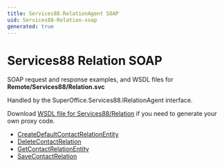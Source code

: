 ```yaml
---
title: Services88.RelationAgent SOAP
uid: Services88-Relation-soap
generated: true
---
```


# Services88 Relation SOAP

SOAP request and response examples, and WSDL files for **Remote/Services88/Relation.svc**

Handled by the <see cref="T:SuperOffice.Services88.IRelationAgent">SuperOffice.Services88.IRelationAgent</see> interface.



Download [WSDL file for Services88/Relation](../Services88-Relation.md) if you need to generate your own proxy code.

* [CreateDefaultContactRelationEntity](CreateDefaultContactRelationEntity.md)
* [DeleteContactRelation](DeleteContactRelation.md)
* [GetContactRelationEntity](GetContactRelationEntity.md)
* [SaveContactRelation](SaveContactRelation.md)

